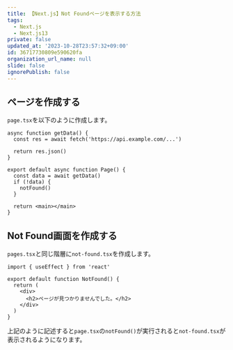 ```yaml
---
title: 【Next.js】Not Foundページを表示する方法
tags:
  - Next.js
  - Next.js13
private: false
updated_at: '2023-10-28T23:57:32+09:00'
id: 36717730809e590620fa
organization_url_name: null
slide: false
ignorePublish: false
---
```

## ページを作成する

`page.tsx`を以下のように作成します。

```tsx:page.tsx
async function getData() {
  const res = await fetch('https://api.example.com/...')

  return res.json()
}
 
export default async function Page() {
  const data = await getData()
  if (!data) {
    notFound()
  }
 
  return <main></main>
}
```

## Not Found画面を作成する

`pages.tsx`と同じ階層に`not-found.tsx`を作成します。

```tsx:not-found.tsx
import { useEffect } from 'react'
 
export default function NotFound() {
  return (
    <div>
      <h2>ページが見つかりませんでした。</h2>
    </div>
  )
}
```

上記のように記述すると`page.tsx`の`notFound()`が実行されると`not-found.tsx`が表示されるようになります。
